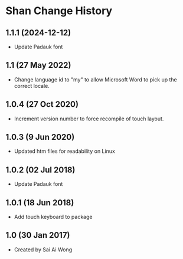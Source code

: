 Shan Change History
=======================

1.1.1 (2024-12-12)
------------------
* Update Padauk font

1.1 (27 May 2022)
-------------------
* Change language id to "my" to allow Microsoft Word to pick up the correct locale.

1.0.4 (27 Oct 2020)
-------------------
* Increment version number to force recompile of touch layout.

1.0.3 (9 Jun 2020)
-------------------
* Updated htm files for readability on Linux

1.0.2 (02 Jul 2018)
-------------------
* Update Padauk font

1.0.1 (18 Jun 2018)
-------------------
* Add touch keyboard to package

1.0 (30 Jan 2017)
-----------------

* Created by Sai Ai Wong
